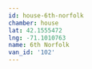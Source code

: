 ```yaml
---
id: house-6th-norfolk
chamber: house
lat: 42.1555472
lng: -71.1010763
name: 6th Norfolk
van_id: '102'
---
```

